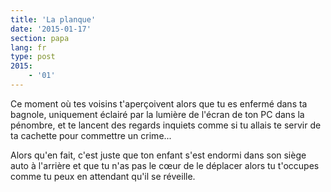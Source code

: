 ```yaml
---
title: 'La planque'
date: '2015-01-17'
section: papa
lang: fr
type: post
2015:
    - '01'
---
```


Ce moment où tes voisins t'aperçoivent alors que tu es enfermé dans ta bagnole, uniquement éclairé par la lumière de l'écran de ton PC dans la pénombre, et te lancent des regards inquiets comme si tu allais te servir de ta cachette pour commettre un crime...

Alors qu'en fait, c'est juste que ton enfant s'est endormi dans son siège auto à l'arrière et que tu n'as pas le cœur de le déplacer alors tu t'occupes comme tu peux en attendant qu'il se réveille.

